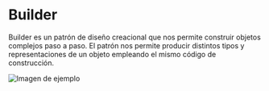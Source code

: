 # Builder
Builder es un patrón de diseño creacional que nos permite construir objetos complejos paso a paso. El patrón nos permite producir distintos tipos y representaciones de un objeto empleando el mismo código de construcción.

![Imagen de ejemplo](https://www.ionos.mx/digitalguide/fileadmin/DigitalGuide/Schaubilder/ejemplo-para-visualizar-la-mecanica-de-builder-battern.png)